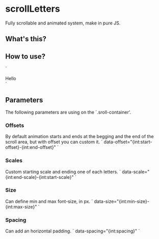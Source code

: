 # scrollLetters
 
Fully scrollable and animated system, make in pure JS.

## What's this?

## How to use?

´
<section class="scrolL">
    <div class="scroll-container">
        Hello
    </div>
</section>
´

## Parameters

The following parameters are using on the ´.sroll-container'.

### Offsets

By default animation starts and ends at the begging and the end of the scroll area, but with offset you can custom it.
´
data-offset="{int:start-offset}-{int:end-offset}"
´

### Scales

Custom starting scale and ending one of each letters.
´
data-scale="{int:end-scale}-{int:start-scale}"
´

### Size

Can define min and max font-size, in px.
´
data-size="{int:min-size}-{int:max-size}"
´

### Spacing

Can add an horizontal padding.
´
data-spacing="{int:spacing}"
´
